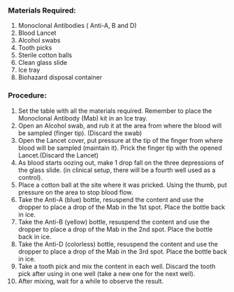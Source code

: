 ### Materials Required:
 

1. Monoclonal Antibodies ( Anti-A, B and D)
2. Blood Lancet
3. Alcohol swabs
4. Tooth picks
5. Sterile cotton balls
6. Clean glass slide
7. Ice tray
8. Biohazard disposal container
 

### Procedure:
 

1. Set the table with all the materials required. Remember to place the Monoclonal Antibody (Mab) kit in an Ice tray.
2. Open an Alcohol swab, and rub it at the area from where the blood will be sampled (finger tip). (Discard the swab)
3. Open the Lancet cover, put pressure at the tip of the finger from where blood will be sampled (maintain it). Prick the finger tip with the opened Lancet.(Discard the Lancet)
4. As blood starts oozing out, make 1 drop fall on the three depressions of the glass slide. (in clinical setup, there will be a fourth well used as a control).
5. Place a cotton ball at the site where it was pricked. Using the thumb, put pressure on the area to stop blood flow.
6. Take the Anti-A (blue) bottle, resuspend the content and use the dropper to place a drop of the Mab in the 1st spot. Place the bottle back in ice.
7. Take the Anti-B (yellow) bottle, resuspend the content and use the dropper to place a drop of the Mab in the 2nd spot. Place the bottle back in ice.
8. Take the Anti-D (colorless) bottle, resuspend the content and use the dropper to place a drop of the Mab in the 3rd spot. Place the bottle back in ice.
9. Take a tooth pick and mix the content in each well. Discard the tooth pick after using in one well (take a new one for the next well).
10. After mixing, wait for a while to observe the result.
 
